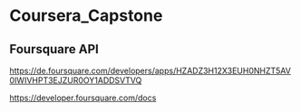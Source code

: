 # Coursera_Capstone


## Foursquare API
https://de.foursquare.com/developers/apps/HZADZ3H12X3EUH0NHZT5AV0IWIVHPT3EJZUR0OY1ADDSVTVQ


https://developer.foursquare.com/docs
